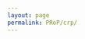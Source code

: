 ```yaml
---
layout: page
permalink: PRoP/crp/
---
```

<!-- There's a comment here so it doesn't include the title in the top bar. -->

